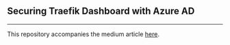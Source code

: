 ## Securing Traefik Dashboard with Azure AD
---

This repository accompanies the medium article [here](https://medium.com/@javaadpatel/securing-traefik-dashboard-with-azure-ad-50a9f6e79552).
